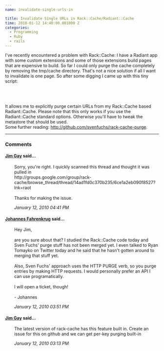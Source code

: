 ```yaml
---
name: invalidate-single-urls-in

title: Invalidate Single URLs in Rack::Cache/Radiant::Cache
time: 2010-01-12 14:40:00.001000 Z
categories:
  - Programming
  - Ruby
  - rails
---
```


I've recently encountered a problem with Rack::Cache: I have a Radiant app with some custom extensions and some of those extensions build pages that are expensive to build. So far I could only purge the cache completely by removing the tmp/cache directory. That's not a nice solution if all I want to invalidate is one page. So after some digging I came up with this tiny script:<br />
<br />

<script src="http://gist.github.com/275240.js?file=clear_diskcache.rb">
</script><br />
<br />
It allows me to explicitly purge certain URLs from my Rack::Cache based Radiant::Cache. Please note that this only works if you use the Radiant::Cache standard options. Otherwise you'll have to tweak the metastore that should be used.<br />
Some further reading: <a href="http://github.com/svenfuchs/rack-cache-purge">http://github.com/svenfuchs/rack-cache-purge</a>.
<br/><hr/><h3>Comments</h3>
<div class="swcomment"><h4><a href="http://www.saturnflyer.com">Jim Gay</a> said...</h4>
<p style="margin-left: 30px">Sorry, you&#39;re right. I quickly scanned this thread and thought it was pulled in<br />http://groups.google.com/group/rack-cache/browse_thread/thread/14ad1fd0c370b235/6ce1a2eb090f8527?lnk=raot<br /><br />Thanks for making the issue.</p>
<em class="swlightgray" style="margin-left: 30px">January 12, 2010 04:41 PM</em></div>
<div class="swcomment"><h4><a href="http://www.blogger.com/profile/06650223978538123548">Johannes Fahrenkrug</a> said...</h4>
<p style="margin-left: 30px">Hey Jim,<br /><br />are you sure about that? I studied the Rack::Cache code today and Sven Fuchs&#39; purge stuff has not been merged yet. I even talked to Ryan Tomayko on Twitter today and he said that he hasn&#39;t gotten around to merging that stuff yet.<br /><br />Also, Sven Fuchs&#39; approach uses the HTTP PURGE verb, so you purge entries by making HTTP requests. I would personally prefer an API I can use programatically.<br /><br />I will open a ticket, though!<br /><br />- Johannes</p>
<em class="swlightgray" style="margin-left: 30px">January 12, 2010 03:51 PM</em></div>
<div class="swcomment"><h4><a href="http://www.saturnflyer.com">Jim Gay</a> said...</h4>
<p style="margin-left: 30px">The latest version of rack-cache has this feature built in. Create an issue for this on github and we can get per-key purging built-in</p>
<em class="swlightgray" style="margin-left: 30px">January 12, 2010 03:13 PM</em></div>
